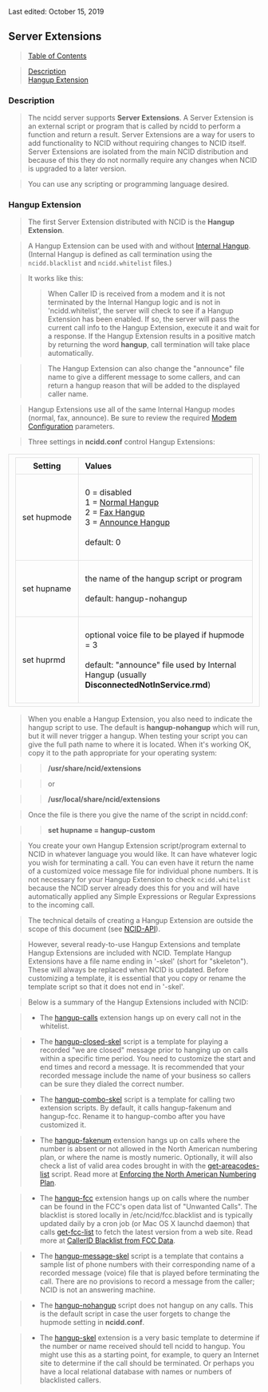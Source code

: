 <!-- Extensions.md - Removable HEADER Start -->

<style>
th {
   white-space: nowrap;
}

table, th, td {
   padding: 6px 13px;
   border: 1px solid #DDD;
   border-collapse: collapse;
   border-spacing: 0px;
}
</style>

Last edited: October 15, 2019  

<!-- Removable HEADER End -->

## <a name="ext_top"></a> Server Extensions

> [Table of Contents](#doc_top)

> [Description](#ext_des)  
> [Hangup Extension](#ext_hup)

### <a name="ext_des"></a> Description

> The ncidd server supports **Server Extensions**.  A Server Extension is an external script or
  program that is called by ncidd to perform a function and return a result. Server Extensions 
  are a way for users to add functionality to NCID without requiring changes to NCID itself.
  Server Extensions are isolated from the main NCID distribution and because of this they
  do not normally require any changes when NCID is upgraded to a later version.

> You can use any scripting or programming language desired.  
  
### <a name="ext_hup"></a> Hangup Extension

> The first Server Extension distributed with NCID is the **Hangup Extension**. 

> A Hangup Extension can be used with and without [Internal Hangup](#hangup_top).
> (Internal Hangup is defined as call termination using the `ncidd.blacklist` and 
> `ncidd.whitelist` files.)

> It works like this:
> 
>> When Caller ID is received from a modem and it is not terminated
>> by the Internal Hangup logic and is not in 'ncidd.whitelist', the 
>> server will check to see if a Hangup Extension has been enabled.  If so, 
>> the server will pass the current call info to the Hangup Extension, execute it and
>> wait for a response. If the Hangup Extension results in a
>> positive match by returning the word **hangup**, call
>> termination will take place automatically.

>> The Hangup Extension can also change the "announce" file name to give a
>> different message to some callers, and can return a hangup reason that will
>> be added to the displayed caller name.


> Hangup Extensions use all of the same Internal Hangup modes (normal, fax, announce).
> Be sure to review the required [Modem Configuration](#hangup_modem_config) parameters.

> Three settings in **ncidd.conf** control Hangup Extensions:

>>>
 Setting         | Values 
 --------------  | :-----
set&nbsp;hupmode | <br> 0 = disabled <br> 1 = [Normal Hangup](#hangup_norm)   <br> 2 = [Fax Hangup](#hangup_fax) <br> 3 = [Announce Hangup](#hangup_ann) <br><br> default: 0 <br>&nbsp;
set&nbsp;hupname | <br> the name of the hangup script or program  <br><br> default: hangup-nohangup <br>&nbsp;
set&nbsp;huprmd  | <br> optional voice file to be played if hupmode = 3 <br><br> default: "announce" file used by Internal Hangup (usually **DisconnectedNotInService.rmd**) <br>&nbsp;

> When you enable a Hangup Extension, you also need to indicate the hangup script to use.  The
  default is **hangup-nohangup** which will run, but it will never trigger a hangup.  When testing
  your script you can give the full path name to where it is located.  When it's working OK,
  copy it to the path appropriate for your operating system:

>> **/usr/share/ncid/extensions** 

>> or 

>>  **/usr/local/share/ncid/extensions**

> Once the file is there you give the name of the script in ncidd.conf:

>> **set hupname = hangup-custom**

> You create your own Hangup Extension script/program external to NCID in whatever language 
> you would like. It can have whatever logic you wish for terminating a call. You can even
> have it return the name of a customized voice message file for
> individual phone numbers. It is not necessary for your Hangup Extension to check
> `ncidd.whitelist` because the NCID server already does this for you and will have
> automatically applied any Simple Expressions or Regular Expressions to the incoming call.

>  The technical details of creating a Hangup Extension are outside the
   scope of this document (see [NCID-API](http://ncid.sourceforge.net/doc/NCID-API.html)).
   
>  However, several ready-to-use Hangup Extensions and template Hangup Extensions are included with NCID. 
   Template Hangup Extensions have a file name ending in '-skel' (short for 
   "skeleton"). These will always be replaced when NCID is updated. Before customizing
   a template, it is essential that you copy or rename the template script so 
   that it does not end in '-skel'.

>  Below is a summary of the Hangup Extensions included with NCID:

> - The [hangup-calls](http://ncid.sourceforge.net/man/hangup-calls.1.html) extension hangs up
    on every call not in the whitelist.

> - The [hangup-closed-skel](http://ncid.sourceforge.net/man/hangup-closed-skel.1.html) script is
    a template for playing a recorded "we are closed" message prior to hanging up
    on calls within a specific time period. You need to customize the start and end times and record
    a message. It is recommended that your recorded message include the name of your business so
    callers can be sure they dialed the correct number.

> - The [hangup-combo-skel](http://ncid.sourceforge.net/man/hangup-combo-skel.1.html) script is
    a template for calling two extension scripts. By default, it calls hangup-fakenum and hangup-fcc.
    Rename it to hangup-combo after you have customized it.
    
> - The [hangup-fakenum](http://ncid.sourceforge.net/man/hangup-fakenum.1.html) extension hangs up
    on calls where the number is absent or not allowed in the North American numbering plan, or where
    the name is mostly numeric. Optionally, it will also check a list of valid area codes brought in
    with the [get-areacodes-list](http://ncid.sourceforge.net/man/get-areacodes-list.1.html) script.
    Read more at [Enforcing the North American Numbering Plan](#fakenum_top).

> - The [hangup-fcc](http://ncid.sourceforge.net/man/hangup-fcc.1.html) extension hangs up
    on calls where the number can be found in the FCC's open data list of "Unwanted Calls".
    The blacklist is stored locally in /etc/ncid/fcc.blacklist and is typically updated daily by a
    cron job (or Mac OS X launchd daemon) that calls 
    [get-fcc-list](http://ncid.sourceforge.net/man/get-fcc-list.1.html) to fetch the latest
    version from a web site.
    Read more at [CallerID Blacklist from FCC Data](#fccdata_top).

> - The [hangup-message-skel](http://ncid.sourceforge.net/man/hangup-message-skel.1.html) script is a
    template that contains a sample list of phone numbers with their
    corresponding name of a recorded message (voice) file that is played before terminating the call.
    There are no provisions to record a message from the caller; NCID is not an answering machine.

> - The [hangup-nohangup](http://ncid.sourceforge.net/man/hangup-nohangup.1.html) script
    does not hangup on any calls. This is the default script in case the user forgets to change 
    the hupmode setting in **ncidd.conf**.
    
> - The [hangup-skel](http://ncid.sourceforge.net/man/hangup-skel.1.html) extension is a very basic
    template to determine if the number or name received should tell ncidd to hangup. You might use
    this as a starting point, for example, to query an Internet site to determine if the
    call should be terminated. Or perhaps you have a local relational database with names or
    numbers of blacklisted callers.
